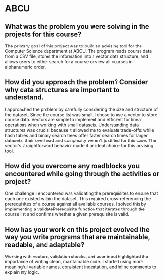 # ABCU
## What was the problem you were solving in the projects for this course?
The primary goal of this project was to build an advising tool for the Computer Science department at ABCU. The program reads course data from a CSV file, stores the information into a vector data structure, and allows users to either search for a course or view all courses in alphanumeric order. 

## How did you approach the problem? Consider why data structures are important to understand.
I approached the problem by carefully considering the size and structure of the dataset. Since the course list was small, I chose to use a vector to store course data. Vectors are simple to implement and efficient for linear operations when working with small datasets. Understanding data structures was crucial because it allowed me to evaluate trade-offs: while hash tables and binary search trees offer faster search times for larger datasets, their overhead and complexity weren't justified for this case. The vector’s straightforward behavior made it an ideal choice for this advising tool.

## How did you overcome any roadblocks you encountered while going through the activities or project?
One challenge I encountered was validating the prerequisites to ensure that each one existed within the dataset. This required cross-referencing the prerequisites of a course against all available courses. I solved this by implementing a validatePrerequisite function that iterates through the course list and confirms whether a given prerequisite is valid. 

## How has your work on this project evolved the way you write programs that are maintainable, readable, and adaptable?
Working with vectors, validation checks, and user input highlighted the importance of writing clean, maintainable code. I started using more meaningful variable names, consistent indentation, and inline comments to explain my logic. 
